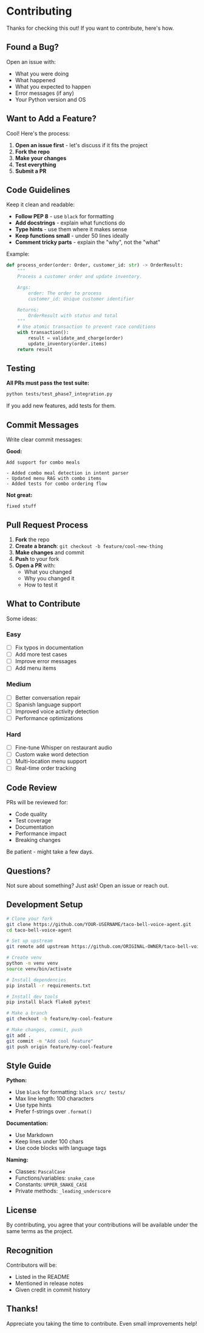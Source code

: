 # Contributing

Thanks for checking this out! If you want to contribute, here's how.

## Found a Bug?

Open an issue with:
- What you were doing
- What happened
- What you expected to happen
- Error messages (if any)
- Your Python version and OS

## Want to Add a Feature?

Cool! Here's the process:

1. **Open an issue first** - let's discuss if it fits the project
2. **Fork the repo**
3. **Make your changes**
4. **Test everything**
5. **Submit a PR**

## Code Guidelines

Keep it clean and readable:

- **Follow PEP 8** - use `black` for formatting
- **Add docstrings** - explain what functions do
- **Type hints** - use them where it makes sense
- **Keep functions small** - under 50 lines ideally
- **Comment tricky parts** - explain the "why", not the "what"

Example:
```python
def process_order(order: Order, customer_id: str) -> OrderResult:
    """
    Process a customer order and update inventory.

    Args:
        order: The order to process
        customer_id: Unique customer identifier

    Returns:
        OrderResult with status and total
    """
    # Use atomic transaction to prevent race conditions
    with transaction():
        result = validate_and_charge(order)
        update_inventory(order.items)
    return result
```

## Testing

**All PRs must pass the test suite:**
```bash
python tests/test_phase7_integration.py
```

If you add new features, add tests for them.

## Commit Messages

Write clear commit messages:

**Good:**
```
Add support for combo meals

- Added combo meal detection in intent parser
- Updated menu RAG with combo items
- Added tests for combo ordering flow
```

**Not great:**
```
fixed stuff
```

## Pull Request Process

1. **Fork** the repo
2. **Create a branch**: `git checkout -b feature/cool-new-thing`
3. **Make changes** and commit
4. **Push** to your fork
5. **Open a PR** with:
   - What you changed
   - Why you changed it
   - How to test it

## What to Contribute

Some ideas:

### Easy
- [ ] Fix typos in documentation
- [ ] Add more test cases
- [ ] Improve error messages
- [ ] Add menu items

### Medium
- [ ] Better conversation repair
- [ ] Spanish language support
- [ ] Improved voice activity detection
- [ ] Performance optimizations

### Hard
- [ ] Fine-tune Whisper on restaurant audio
- [ ] Custom wake word detection
- [ ] Multi-location menu support
- [ ] Real-time order tracking

## Code Review

PRs will be reviewed for:
- Code quality
- Test coverage
- Documentation
- Performance impact
- Breaking changes

Be patient - might take a few days.

## Questions?

Not sure about something? Just ask! Open an issue or reach out.

## Development Setup

```bash
# Clone your fork
git clone https://github.com/YOUR-USERNAME/taco-bell-voice-agent.git
cd taco-bell-voice-agent

# Set up upstream
git remote add upstream https://github.com/ORIGINAL-OWNER/taco-bell-voice-agent.git

# Create venv
python -m venv venv
source venv/bin/activate

# Install dependencies
pip install -r requirements.txt

# Install dev tools
pip install black flake8 pytest

# Make a branch
git checkout -b feature/my-cool-feature

# Make changes, commit, push
git add .
git commit -m "Add cool feature"
git push origin feature/my-cool-feature
```

## Style Guide

**Python:**
- Use `black` for formatting: `black src/ tests/`
- Max line length: 100 characters
- Use type hints
- Prefer f-strings over `.format()`

**Documentation:**
- Use Markdown
- Keep lines under 100 chars
- Use code blocks with language tags

**Naming:**
- Classes: `PascalCase`
- Functions/variables: `snake_case`
- Constants: `UPPER_SNAKE_CASE`
- Private methods: `_leading_underscore`

## License

By contributing, you agree that your contributions will be available under the same terms as the project.

## Recognition

Contributors will be:
- Listed in the README
- Mentioned in release notes
- Given credit in commit history

## Thanks!

Appreciate you taking the time to contribute. Even small improvements help!
